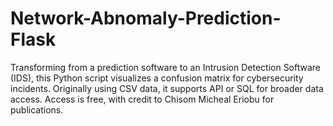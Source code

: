 # Network-Abnomaly-Prediction-Flask
Transforming from a prediction software to an Intrusion Detection Software (IDS), this Python script visualizes a confusion matrix for cybersecurity incidents. Originally using CSV data, it supports API or SQL for broader data access. Access is free, with credit to Chisom Micheal Eriobu for publications.

